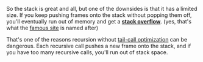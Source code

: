 So the stack is great and all, but one of the downsides is that it has a limited size. If you keep pushing frames onto the stack without popping them off, you'll eventually run out of memory and get a [**stack overflow**](https://en.wikipedia.org/wiki/Stack_overflow). (yes, that's what the [famous site](https://stackoverflow.com/) is named after)

That's one of the reasons recursion without [tail-call optimization](https://en.wikipedia.org/wiki/Tail_call) can be dangerous. Each recursive call pushes a new frame onto the stack, and if you have too many recursive calls, you'll run out of stack space.